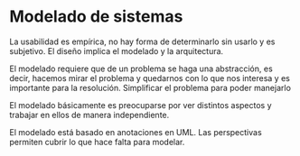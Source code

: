 # Modelado de sistemas
La usabilidad es empírica, no hay forma de determinarlo sin usarlo y es subjetivo.
El diseño implica el modelado y la arquitectura.

El modelado requiere que de un problema se haga una abstracción, es decir, hacemos mirar el problema y quedarnos con lo que nos interesa y es importante para la resolución. Simplificar el problema para poder manejarlo

El modelado básicamente es preocuparse por ver distintos aspectos y trabajar en ellos de manera independiente.

El modelado está basado en anotaciones en UML.
Las perspectivas permiten cubrir lo que hace falta para modelar.